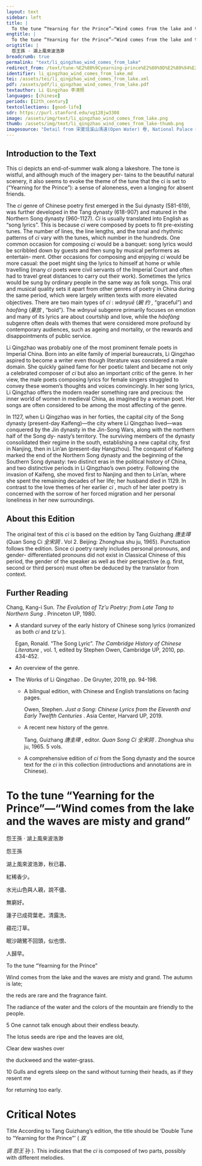 ```yaml
---
layout: text
sidebar: left
title: |
  To the tune “Yearning for the Prince”—“Wind comes from the lake and the waves are misty and grand” | 怨王孫 · 湖上風來波浩渺
engtitle: |
  To the tune “Yearning for the Prince”—“Wind comes from the lake and the waves are misty and grand”
origtitle: |
  怨王孫 · 湖上風來波浩渺
breadcrumb: true
permalink: "text/li_qingzhao_wind_comes_from_lake"
redirect_from: /text/tune-%E2%80%9Cyearning-prince%E2%80%9D%E2%80%94%E2%80%9Cwind-comes-lake-and-waves-are-misty-and-grand%E2%80%9D
identifier: li_qingzhao_wind_comes_from_lake.md
tei: /assets/tei/li_qingzhao_wind_comes_from_lake.xml
pdf: /assets/pdf/li_qingzhao_wind_comes_from_lake.pdf
textauthor: Li Qingzhao 李清照
languages: [chinese]
periods: [12th_century]
textcollections: [good-life]
sdr: https://purl.stanford.edu/vg128jw3308
image: /assets/img/text/li_qingzhao_wind_comes_from_lake.png
thumb: /assets/img/text/li_qingzhao_wind_comes_from_lake-thumb.png
imagesource: "Detail from 宋夏珪溪山清遠(Open Water) 卷, National Palace Museum, Accession Number: C2A000009N000000000PAG [Public Domain]"
---
```

<h2>Introduction to the Text</h2>
<p>This ci depicts an end-of-summer walk along a lakeshore. The tone is wistful, and although much of the imagery per- tains to the beautiful natural scenery, it also seems to evoke the theme of the tune that the ci is set to (“Yearning for the Prince”): a sense of aloneness, even a longing for absent friends.</p>

<p>The <i> ci </i> genre of Chinese poetry first emerged in the Sui dynasty (581-619), was further developed in the Tang dynasty (618-907) and matured in the Northern Song dynasty (960-1127). <i> Ci </i> is usually translated into English as “song lyrics”. This is because <i> ci </i> were composed by poets to fit pre-existing tunes. The number of lines, the line lengths, and the tonal and rhythmic patterns of <i> ci </i> vary with the tunes, which number in the hundreds. One common occasion for composing <i> ci </i> would be a banquet: song lyrics would be scribbled down by guests and then sung by musical performers as entertain- ment. Other occasions for composing and enjoying <i> ci </i> would be more casual: the poet might sing the lyrics to himself at home or while travelling (many <i> ci </i> poets were civil servants of the Imperial Court and often had to travel great distances to carry out their work). Sometimes the lyrics would be sung by ordinary people in the same way as folk songs. This oral and musical quality sets it apart from other genres of poetry in China during the same period, which were largely written texts with more elevated objectives. There are two main types of <i> ci</i> : <i> wǎnyuē </i> (<em>婉 约</em> , “graceful”) and <i> háofàng </i> (<em>豪放</em> , “bold”). The <i> wǎnyuē </i> subgenre primarily focuses on emotion and many of its lyrics are about courtship and love, while the <i> háofàng </i> subgenre often deals with themes that were considered more profound by contemporary audiences, such as ageing and mortality, or the rewards and disappointments of public service.</p>

<p>Li Qingzhao was probably one of the most prominent female poets in Imperial China. Born into an elite family of imperial bureaucrats, Li Qingzhao aspired to become a writer even though literature was considered a male domain. She quickly gained fame for her poetic talent and became not only a celebrated composer of <i> ci </i> but also an important critic of the genre. In her view, the male poets composing lyrics for female singers struggled to convey these women’s thoughts and voices convincingly. In her song lyrics, Li Qingzhao offers the modern reader something rare and precious: the inner world of women in medieval China, as imagined by a woman poet. Her songs are often considered to be among the most affecting of the genre.</p>

<p>In 1127, when Li Qingzhao was in her forties, the capital city of the Song dynasty (present-day Kaifeng)—the city where Li Qingzhao lived—was conquered by the Jin dynasty in the Jin-Song Wars, along with the northern half of the Song dy- nasty’s territory. The surviving members of the dynasty consolidated their regime in the south, establishing a new capital city, first in Nanjing, then in Lin’an (present-day Hangzhou). The conquest of Kaifeng marked the end of the Northern Song dynasty and the beginning of the Southern Song dynasty: two distinct eras in the political history of China, and two distinctive periods in Li Qingzhao’s own poetry. Following the invasion of Kaifeng, she moved first to Nanjing and then to Lin’an, where she spent the remaining decades of her life; her husband died in 1129. In contrast to the love themes of her earlier <i> ci</i> , much of her later poetry is concerned with the sorrow of her forced migration and her personal loneliness in her new surroundings.</p>
<h2>About this Edition</h2>
<p>The original text of this <i> ci </i> is based on the edition by Tang Guizhang <em>唐圭璋</em> (Quan Song Ci <em>全宋詞</em> . Vol 2. Beijing: Zhonghua shu ju, 1965). Punctuation follows the edition. Since ci poetry rarely includes personal pronouns, and gender- differentiated pronouns did not exist in Classical Chinese of this period, the gender of the speaker as well as their perspective (e.g. first, second or third person) must often be deduced by the translator from context.</p>

<h2>Further Reading</h2>
<p>Chang, Kang-i Sun. <i> The Evolution of Tz’u Poetry: from Late Tang to Northern Sung</i> . Princeton UP, 1980.</p>
<ul>
<li>
<p>A standard survey of the early history of Chinese song lyrics (romanized as both <em>ci</em> and <em>tz’u</em> ).</p>
<p>Egan, Ronald. “The Song Lyric”. <i> The Cambridge History of Chinese Literature</i> , vol. 1, edited by Stephen Owen, Cambridge UP, 2010, pp. 434-452.</p>
</li>
<li>
<p>An overview of the genre.</p>
</li>
</ul>
<ul>
<li>
<p>The Works of Li Qingzhao . De Gruyter, 2019, pp. 94-198.</p>
<ul>
<li>
<p>A bilingual edition, with Chinese and English translations on facing pages.</p>
<p>Owen, Stephen. <i> Just a Song: Chinese Lyrics from the Eleventh and Early Twelfth Centuries</i> . Asia Center, Harvard UP, 2019.</p>
</li>
<li>
<p>A recent new history of the genre.</p>
<p>Tang, Guizhang <em>唐圭璋</em> , editor. <i> Quan Song Ci </i> <em>全宋詞</em> . Zhonghua shu ju, 1965. 5 vols.</p>
</li>
<li>
<p>A comprehensive edition of <em>ci</em> from the Song dynasty and the source text for the <em>ci</em> in this collection (introductions and annotations are in Chinese).</p>
</li>
</ul>
</li>
</ul>

<h1>To the tune “Yearning for the Prince”—“Wind comes from the lake and the waves are misty and grand”</h1>
<p>怨王孫 · 湖上風來波浩渺</p>

<p>怨王孫</p>

<p>湖上風來波浩渺，秋已暮、</p>
<p>紅稀香少。</p>
<p>水光山色與人親，說不儘、</p>
<p>無窮好。</p>

<p>蓮子已成荷葉老。清露洗、</p>
<p>蘋花汀草。</p>
<p>眠沙鷗鷺不回頭，似也恨、</p>
<p>人歸早。</p>
<p>To the tune “Yearning for the Prince”</p>

<p>Wind comes from the lake and the waves are misty and grand. The autumn is late;</p>
<p>the reds are rare and the fragrance faint.</p>
<p>The radiance of the water and the colors of the mountain are friendly to the people.</p>
<p>5 One cannot talk enough about their endless beauty.</p>

<p>The lotus seeds are ripe and the leaves are old,</p>
<p>Clear dew washes over</p>
<p>the duckweed and the water-grass.</p>
<p>10 Gulls and egrets sleep on the sand without turning their heads, as if they resent me</p>
<p>for returning too early.</p>

<h1>Critical Notes</h1>

<p>Title According to Tang Guizhang’s edition, the title should be ‘Double Tune to “Yearning for the Prince”’ ( <em>双</p>
<p>调 怨王</em> 孙 ). This indicates that the <em>ci</em> is composed of two parts, possibly with different melodies.</p>
